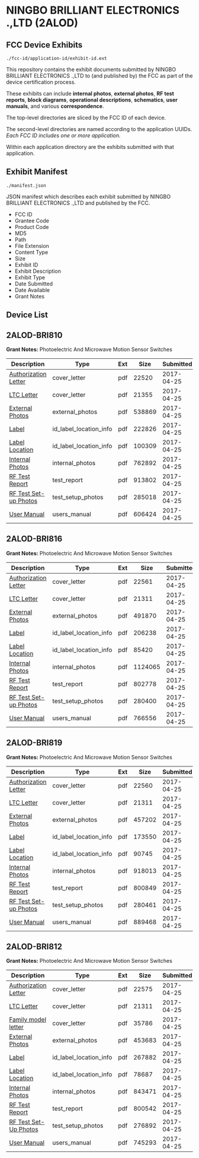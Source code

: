 # NINGBO BRILLIANT ELECTRONICS .,LTD (2ALOD)
## FCC Device Exhibits

```
./fcc-id/application-id/exhibit-id.ext
```

This repository contains the exhibit documents submitted by NINGBO BRILLIANT ELECTRONICS .,LTD to (and published by) the FCC as part of the device certification process.

These exhibits can include **internal photos**, **external photos**, **RF test reports**, **block diagrams**, **operational descriptions**, **schematics**, **user manuals**, and various **correspondence**.

The top-level directories are sliced by the FCC ID of each device.

The second-level directories are named according to the application UUIDs. *Each FCC ID includes one or more application.*

Within each application directory are the exhibits submitted with that application. 

## Exhibit Manifest

```
./manifest.json
```

JSON manifest which describes each exhibit submitted by NINGBO BRILLIANT ELECTRONICS .,LTD and published by the FCC.

- FCC ID
- Grantee Code
- Product Code
- MD5
- Path
- File Extension
- Content Type
- Size
- Exhibit ID
- Exhibit Description
- Exhibit Type
- Date Submitted
- Date Available
- Grant Notes

## Device List
## 2ALOD-BRI810
**Grant Notes:** Photoelectric And Microwave Motion Sensor Switches

| Description | Type | Ext | Size | Submitted | Available |
| ----------- | ---- | --- | ---- | --------- | --------- |
| [Authorization Letter](2ALOD-BRI810/5e5ee8a0f5b488b018021ebbedbdfeba/3369280.pdf) | cover_letter | pdf | 22520 | 2017-04-25 | 2017-04-25 |
| [LTC Letter](2ALOD-BRI810/5e5ee8a0f5b488b018021ebbedbdfeba/3369281.pdf) | cover_letter | pdf | 21355 | 2017-04-25 | 2017-04-25 |
| [External Photos](2ALOD-BRI810/5e5ee8a0f5b488b018021ebbedbdfeba/3369282.pdf) | external_photos | pdf | 538869 | 2017-04-25 | 2017-04-25 |
| [Label](2ALOD-BRI810/5e5ee8a0f5b488b018021ebbedbdfeba/3369283.pdf) | id_label_location_info | pdf | 222826 | 2017-04-25 | 2017-04-25 |
| [Label Location](2ALOD-BRI810/5e5ee8a0f5b488b018021ebbedbdfeba/3369284.pdf) | id_label_location_info | pdf | 100309 | 2017-04-25 | 2017-04-25 |
| [Internal Photos](2ALOD-BRI810/5e5ee8a0f5b488b018021ebbedbdfeba/3369285.pdf) | internal_photos | pdf | 762892 | 2017-04-25 | 2017-04-25 |
| [RF Test Report](2ALOD-BRI810/5e5ee8a0f5b488b018021ebbedbdfeba/3369288.pdf) | test_report | pdf | 913802 | 2017-04-25 | 2017-04-25 |
| [RF Test Set-up Photos](2ALOD-BRI810/5e5ee8a0f5b488b018021ebbedbdfeba/3369289.pdf) | test_setup_photos | pdf | 285018 | 2017-04-25 | 2017-04-25 |
| [User Manual](2ALOD-BRI810/5e5ee8a0f5b488b018021ebbedbdfeba/3369290.pdf) | users_manual | pdf | 606424 | 2017-04-25 | 2017-04-25 |
## 2ALOD-BRI816
**Grant Notes:** Photoelectric And Microwave Motion Sensor Switches

| Description | Type | Ext | Size | Submitted | Available |
| ----------- | ---- | --- | ---- | --------- | --------- |
| [Authorization Letter](2ALOD-BRI816/d0026905d4a1822e6b6b5107b4536064/3369305.pdf) | cover_letter | pdf | 22561 | 2017-04-25 | 2017-04-25 |
| [LTC Letter](2ALOD-BRI816/d0026905d4a1822e6b6b5107b4536064/3369306.pdf) | cover_letter | pdf | 21311 | 2017-04-25 | 2017-04-25 |
| [External Photos](2ALOD-BRI816/d0026905d4a1822e6b6b5107b4536064/3369307.pdf) | external_photos | pdf | 491870 | 2017-04-25 | 2017-04-25 |
| [Label](2ALOD-BRI816/d0026905d4a1822e6b6b5107b4536064/3369308.pdf) | id_label_location_info | pdf | 206238 | 2017-04-25 | 2017-04-25 |
| [Label Location](2ALOD-BRI816/d0026905d4a1822e6b6b5107b4536064/3369309.pdf) | id_label_location_info | pdf | 85420 | 2017-04-25 | 2017-04-25 |
| [Internal Photos](2ALOD-BRI816/d0026905d4a1822e6b6b5107b4536064/3369310.pdf) | internal_photos | pdf | 1124065 | 2017-04-25 | 2017-04-25 |
| [RF Test Report](2ALOD-BRI816/d0026905d4a1822e6b6b5107b4536064/3369313.pdf) | test_report | pdf | 802778 | 2017-04-25 | 2017-04-25 |
| [RF Test Set-up Photos](2ALOD-BRI816/d0026905d4a1822e6b6b5107b4536064/3369314.pdf) | test_setup_photos | pdf | 280400 | 2017-04-25 | 2017-04-25 |
| [User Manual](2ALOD-BRI816/d0026905d4a1822e6b6b5107b4536064/3369315.pdf) | users_manual | pdf | 766556 | 2017-04-25 | 2017-04-25 |
## 2ALOD-BRI819
**Grant Notes:** Photoelectric And Microwave Motion Sensor Switches

| Description | Type | Ext | Size | Submitted | Available |
| ----------- | ---- | --- | ---- | --------- | --------- |
| [Authorization Letter](2ALOD-BRI819/d16a6678b5e3ba4a29c42968266e3dff/3369317.pdf) | cover_letter | pdf | 22560 | 2017-04-25 | 2017-04-25 |
| [LTC Letter](2ALOD-BRI819/d16a6678b5e3ba4a29c42968266e3dff/3369318.pdf) | cover_letter | pdf | 21311 | 2017-04-25 | 2017-04-25 |
| [External Photos](2ALOD-BRI819/d16a6678b5e3ba4a29c42968266e3dff/3369319.pdf) | external_photos | pdf | 457202 | 2017-04-25 | 2017-04-25 |
| [Label](2ALOD-BRI819/d16a6678b5e3ba4a29c42968266e3dff/3369320.pdf) | id_label_location_info | pdf | 173550 | 2017-04-25 | 2017-04-25 |
| [Label Location](2ALOD-BRI819/d16a6678b5e3ba4a29c42968266e3dff/3369321.pdf) | id_label_location_info | pdf | 90745 | 2017-04-25 | 2017-04-25 |
| [Internal Photos](2ALOD-BRI819/d16a6678b5e3ba4a29c42968266e3dff/3369322.pdf) | internal_photos | pdf | 918013 | 2017-04-25 | 2017-04-25 |
| [RF Test Report](2ALOD-BRI819/d16a6678b5e3ba4a29c42968266e3dff/3369325.pdf) | test_report | pdf | 800849 | 2017-04-25 | 2017-04-25 |
| [RF Test Set-up Photos](2ALOD-BRI819/d16a6678b5e3ba4a29c42968266e3dff/3369326.pdf) | test_setup_photos | pdf | 280461 | 2017-04-25 | 2017-04-25 |
| [User Manual](2ALOD-BRI819/d16a6678b5e3ba4a29c42968266e3dff/3369327.pdf) | users_manual | pdf | 889468 | 2017-04-25 | 2017-04-25 |
## 2ALOD-BRI812
**Grant Notes:** Photoelectric And Microwave Motion Sensor Switches

| Description | Type | Ext | Size | Submitted | Available |
| ----------- | ---- | --- | ---- | --------- | --------- |
| [Authorization Letter](2ALOD-BRI812/702bad4278412463d30e14cf1726ef51/3369292.pdf) | cover_letter | pdf | 22575 | 2017-04-25 | 2017-04-25 |
| [LTC Letter](2ALOD-BRI812/702bad4278412463d30e14cf1726ef51/3369293.pdf) | cover_letter | pdf | 21311 | 2017-04-25 | 2017-04-25 |
| [Family model letter](2ALOD-BRI812/702bad4278412463d30e14cf1726ef51/3369294.pdf) | cover_letter | pdf | 35786 | 2017-04-25 | 2017-04-25 |
| [External Photos](2ALOD-BRI812/702bad4278412463d30e14cf1726ef51/3369295.pdf) | external_photos | pdf | 453683 | 2017-04-25 | 2017-04-25 |
| [Label](2ALOD-BRI812/702bad4278412463d30e14cf1726ef51/3369296.pdf) | id_label_location_info | pdf | 267882 | 2017-04-25 | 2017-04-25 |
| [Label Location](2ALOD-BRI812/702bad4278412463d30e14cf1726ef51/3369297.pdf) | id_label_location_info | pdf | 78687 | 2017-04-25 | 2017-04-25 |
| [Internal Photos](2ALOD-BRI812/702bad4278412463d30e14cf1726ef51/3369298.pdf) | internal_photos | pdf | 843471 | 2017-04-25 | 2017-04-25 |
| [RF Test Report](2ALOD-BRI812/702bad4278412463d30e14cf1726ef51/3369301.pdf) | test_report | pdf | 800542 | 2017-04-25 | 2017-04-25 |
| [RF Test Set-Up Photos](2ALOD-BRI812/702bad4278412463d30e14cf1726ef51/3369302.pdf) | test_setup_photos | pdf | 276892 | 2017-04-25 | 2017-04-25 |
| [User Manual](2ALOD-BRI812/702bad4278412463d30e14cf1726ef51/3369303.pdf) | users_manual | pdf | 745293 | 2017-04-25 | 2017-04-25 |
